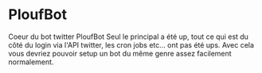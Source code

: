 # PloufBot
Coeur du bot twitter PloufBot
Seul le principal a été up, tout ce qui est du côté du login via l'API twitter, les cron jobs etc... ont pas été ups. Avec cela vous devriez pouvoir setup un bot du même genre assez facilement normalement.
